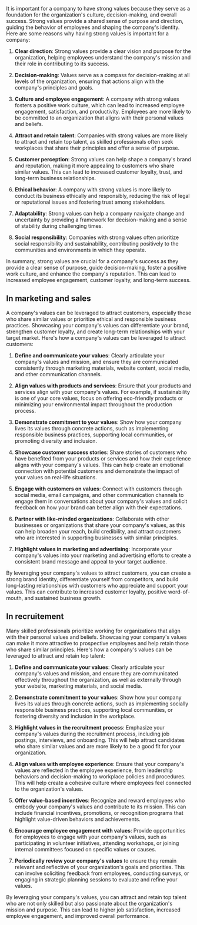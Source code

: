 It is important for a company to have strong values because they serve as a foundation for the organization's culture, decision-making, and overall success. Strong values provide a shared sense of purpose and direction, guiding the behavior of employees and shaping the company's identity. Here are some reasons why having strong values is important for a company:

1.  **Clear direction**: Strong values provide a clear vision and purpose for the organization, helping employees understand the company's mission and their role in contributing to its success.
    
2.  **Decision-making**: Values serve as a compass for decision-making at all levels of the organization, ensuring that actions align with the company's principles and goals.
    
3.  **Culture and employee engagement**: A company with strong values fosters a positive work culture, which can lead to increased employee engagement, satisfaction, and productivity. Employees are more likely to be committed to an organization that aligns with their personal values and beliefs.
    
4.  **Attract and retain talent**: Companies with strong values are more likely to attract and retain top talent, as skilled professionals often seek workplaces that share their principles and offer a sense of purpose.
    
5.  **Customer perception**: Strong values can help shape a company's brand and reputation, making it more appealing to customers who share similar values. This can lead to increased customer loyalty, trust, and long-term business relationships.
    
6.  **Ethical behavior**: A company with strong values is more likely to conduct its business ethically and responsibly, reducing the risk of legal or reputational issues and fostering trust among stakeholders.
    
7.  **Adaptability**: Strong values can help a company navigate change and uncertainty by providing a framework for decision-making and a sense of stability during challenging times.
    
8.  **Social responsibility**: Companies with strong values often prioritize social responsibility and sustainability, contributing positively to the communities and environments in which they operate.
    
In summary, strong values are crucial for a company's success as they provide a clear sense of purpose, guide decision-making, foster a positive work culture, and enhance the company's reputation. This can lead to increased employee engagement, customer loyalty, and long-term success.

## In marketing and sales

A company's values can be leveraged to attract customers, especially those who share similar values or prioritize ethical and responsible business practices. Showcasing your company's values can differentiate your brand, strengthen customer loyalty, and create long-term relationships with your target market. Here's how a company's values can be leveraged to attract customers:

1.  **Define and communicate your values**: Clearly articulate your company's values and mission, and ensure they are communicated consistently through marketing materials, website content, social media, and other communication channels.
    
2.  **Align values with products and services**: Ensure that your products and services align with your company's values. For example, if sustainability is one of your core values, focus on offering eco-friendly products or minimizing your environmental impact throughout the production process.
    
3.  **Demonstrate commitment to your values**: Show how your company lives its values through concrete actions, such as implementing responsible business practices, supporting local communities, or promoting diversity and inclusion.
    
4.  **Showcase customer success stories**: Share stories of customers who have benefited from your products or services and how their experience aligns with your company's values. This can help create an emotional connection with potential customers and demonstrate the impact of your values on real-life situations.
    
5.  **Engage with customers on values**: Connect with customers through social media, email campaigns, and other communication channels to engage them in conversations about your company's values and solicit feedback on how your brand can better align with their expectations.
    
6.  **Partner with like-minded organizations**: Collaborate with other businesses or organizations that share your company's values, as this can help broaden your reach, build credibility, and attract customers who are interested in supporting businesses with similar principles.
    
7.  **Highlight values in marketing and advertising**: Incorporate your company's values into your marketing and advertising efforts to create a consistent brand message and appeal to your target audience.

By leveraging your company's values to attract customers, you can create a strong brand identity, differentiate yourself from competitors, and build long-lasting relationships with customers who appreciate and support your values. This can contribute to increased customer loyalty, positive word-of-mouth, and sustained business growth.

## In recruitement

Many skilled professionals prioritize working for organizations that align with their personal values and beliefs. Showcasing your company's values can make it more attractive to prospective employees and help retain those who share similar principles. Here's how a company's values can be leveraged to attract and retain top talent:

1.  **Define and communicate your values**: Clearly articulate your company's values and mission, and ensure they are communicated effectively throughout the organization, as well as externally through your website, marketing materials, and social media.
    
2.  **Demonstrate commitment to your values**: Show how your company lives its values through concrete actions, such as implementing socially responsible business practices, supporting local communities, or fostering diversity and inclusion in the workplace.
    
3.  **Highlight values in the recruitment process**: Emphasize your company's values during the recruitment process, including job postings, interviews, and onboarding. This will help attract candidates who share similar values and are more likely to be a good fit for your organization.
    
4.  **Align values with employee experience**: Ensure that your company's values are reflected in the employee experience, from leadership behaviors and decision-making to workplace policies and procedures. This will help create a cohesive culture where employees feel connected to the organization's values.
    
5.  **Offer value-based incentives**: Recognize and reward employees who embody your company's values and contribute to its mission. This can include financial incentives, promotions, or recognition programs that highlight value-driven behaviors and achievements.
    
6.  **Encourage employee engagement with values**: Provide opportunities for employees to engage with your company's values, such as participating in volunteer initiatives, attending workshops, or joining internal committees focused on specific values or causes.

1. **Periodically review your company's values** to ensure they remain relevant and reflective of your organization's goals and priorities. This can involve soliciting feedback from employees, conducting surveys, or engaging in strategic planning sessions to evaluate and refine your values.

By leveraging your company's values, you can attract and retain top talent who are not only skilled but also passionate about the organization's mission and purpose. This can lead to higher job satisfaction, increased employee engagement, and improved overall performance.

